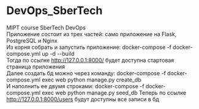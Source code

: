 # DevOps_SberTech
MIPT course SberTech DevOps  
Приложение состоит из трех частей: само приложение на Flask, PostgreSQL и Nginx  
Из корня собрать и запустить приложение: docker-compose -f docker-compose.yml up -d --build  
Тогда по ссылке http://127.0.0.1:8000/ будет доступна стартовая страница приложения  
Далее создать бд можно через команду: docker-compose -f docker-compose.yml exec web python manage.py create_db  
И наполнить ее двумя строками: docker-compose -f docker-compose.yml exec web python manage.py seed_db 
Теперь по cсылке http://127.0.0.1:8000/users будут доступны все записи в бд

